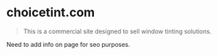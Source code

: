 # choicetint.com

>This is a commercial site designed to sell window tinting solutions.

Need to add info on page for seo purposes.
